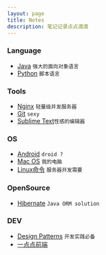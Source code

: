 ```yaml
---
layout: page
title: Notes
description: 笔记记录点点滴滴
---
```


### Language

+ [Java](language/java.html) `强大的面向对象语言`
+ [Python](language/python.html) `脚本语言`


### Tools

+ [Nginx](tool/nginx.html) `轻量级并发服务器`
+ [Git](tool/git.html) `sexy`
+ [Sublime Text](tool/sublime-text.html)`性感的编辑器`


### OS
+ [Android](os/android.html) `droid ?`
+ [Mac OS](os/mac.html) `我的电脑`
+ [Linux命令](os/linux-command.html) `服务器开发需要`

### OpenSource
+ [Hibernate](opensource/hibernate.html) `Java ORM solution`

### DEV
+ [Design Patterns](dev/design-pattern.html) `开发实践必备`
+ [一点点前端](dev/frontend.html)